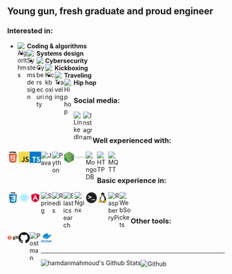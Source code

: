 ## Young gun, fresh graduate and proud engineer

### Interested in:

- <img align="left" alt="Algorithms" width="22px" src="https://user-images.githubusercontent.com/37018010/89501644-5ce47e00-d7cc-11ea-8568-29e52110201a.png" /> **Coding & algorithms**
- <img align="left" alt="Systems design" width="22px" src="https://user-images.githubusercontent.com/37018010/89501505-20188700-d7cc-11ea-8f31-cf9876cb1135.png" /> **Systems design**
- <img align="left" alt="Cybersecurity" width="20px" src="https://user-images.githubusercontent.com/37018010/89501812-a634cd80-d7cc-11ea-86a7-151264ee15e6.png" />**Cybersecurity**
- <img align="left" alt="Kickboxing" width="22px" src="https://user-images.githubusercontent.com/37018010/89501919-d41a1200-d7cc-11ea-8ba0-cce1b8ac5c7a.png" /> **Kickboxing**
- <img align="left" alt="Traveling" width="22px" src="https://user-images.githubusercontent.com/37018010/89502057-0e83af00-d7cd-11ea-882c-fad30d131cab.png" /> **Traveling**
- <img align="left" alt="Hip hop" width="22px" src="https://user-images.githubusercontent.com/37018010/89502141-2bb87d80-d7cd-11ea-907e-86caaf740122.png" /> **Hip hop**

### Social media:

[<img align="left" alt="LinkedIn" width="22px" src="https://cdn.jsdelivr.net/npm/simple-icons@v3/icons/linkedin.svg" />][linkedin]
[<img align="left" alt="Instagram" width="22px" src="https://cdn.jsdelivr.net/npm/simple-icons@v3/icons/instagram.svg" />][instagram]

<br />
<br />

### Well experienced with:

<img align="left" alt="HTML5" alt="HTML5" width="26px" src="https://raw.githubusercontent.com/github/explore/80688e429a7d4ef2fca1e82350fe8e3517d3494d/topics/html/html.png" />
<img align="left" alt="JavaScript" title="JavaScript" width="26px" src="https://raw.githubusercontent.com/github/explore/80688e429a7d4ef2fca1e82350fe8e3517d3494d/topics/javascript/javascript.png" />
<img align="left" alt="Typescript" title="Typescript" width="26px" src="https://raw.githubusercontent.com/github/explore/80688e429a7d4ef2fca1e82350fe8e3517d3494d/topics/typescript/typescript.png" />
<img align="left" alt="Java" title="Java" width="26px" src="https://user-images.githubusercontent.com/37018010/89497814-c2813c00-d7c5-11ea-9cd5-88dbad73e33e.png" />
<img align="left" alt="Python" title="Python" width="26px" src="https://user-images.githubusercontent.com/37018010/89497671-7b934680-d7c5-11ea-9fbc-cfaaf938832c.png" />
<img align="left" alt="Node.js" title="Node.js" width="26px" src="https://raw.githubusercontent.com/github/explore/80688e429a7d4ef2fca1e82350fe8e3517d3494d/topics/nodejs/nodejs.png" />
<img align="left" alt="Express" title="Express" width="26px" src="https://raw.githubusercontent.com/github/explore/80688e429a7d4ef2fca1e82350fe8e3517d3494d/topics/express/express.png" />
<img align="left" alt="MongoDB" title="MongoDB" width="26px" src="https://user-images.githubusercontent.com/37018010/89498112-44716500-d7c6-11ea-91bb-94ddfec92f2e.png" />
<img align="left" alt="HTTP" title="HTTP" width="26px" src="https://user-images.githubusercontent.com/37018010/89521104-94acef00-d7e7-11ea-8ea0-ebc9a821ed27.png" />
<img align="left" alt="MQTT" title="MQTT" width="26px" src="https://user-images.githubusercontent.com/37018010/89520790-12bcc600-d7e7-11ea-9255-e118d3002307.png" />
<br />
<br />

### Basic experience in:

<img align="left" alt="CSS3" title="CSS3" width="26px" src="https://raw.githubusercontent.com/github/explore/80688e429a7d4ef2fca1e82350fe8e3517d3494d/topics/css/css.png" />
<img align="left" alt="React" title="React" width="26px" src="https://raw.githubusercontent.com/github/explore/80688e429a7d4ef2fca1e82350fe8e3517d3494d/topics/react/react.png" />
<img align="left" alt="Angular" title="Angular" width="26px" src="https://raw.githubusercontent.com/github/explore/80688e429a7d4ef2fca1e82350fe8e3517d3494d/topics/angular/angular.png" />
<img align="left" alt="Spring" title="Spring" width="26px" src="https://user-images.githubusercontent.com/37018010/89497521-2b1be900-d7c5-11ea-97c2-1d0553f9dd3b.png" />
<img align="left" alt="Redis" title="Redis" width="26px" src="https://user-images.githubusercontent.com/37018010/89498276-9c0fd080-d7c6-11ea-9ade-a85d5e09d71d.png" />
<img align="left" alt="Elasticsearch" title="Elasticsearch" width="26px" src="https://user-images.githubusercontent.com/37018010/89527671-6680dc80-d7f2-11ea-93b4-f1c6b1e026fb.png" />
<img align="left" alt="Nginx" title="Nginx" width="26px" src="https://user-images.githubusercontent.com/37018010/89499126-273d9600-d7c8-11ea-8363-40e50eb3bbc3.png" />
<img align="left" alt="Terminal" title="Terminal" width="26px" src="https://raw.githubusercontent.com/github/explore/80688e429a7d4ef2fca1e82350fe8e3517d3494d/topics/terminal/terminal.png" />
<img align="left" alt="Linux" title="Linux" width="26px" src="https://raw.githubusercontent.com/github/explore/80688e429a7d4ef2fca1e82350fe8e3517d3494d/topics/linux/linux.png" />
<img align="left" alt="RaspberryPi" title="RaspberryPi" width="26px" src="https://user-images.githubusercontent.com/37018010/89498924-d0d05780-d7c7-11ea-879a-bccb217e9fe7.jpg" />
<img align="left" alt="WebSockets" title="WebSockets" width="26px" src="https://user-images.githubusercontent.com/37018010/89520846-2536ff80-d7e7-11ea-9313-dd73081e454d.png" />
<br />
<br />

### Other tools:

<img align="left" alt="Git" title="Git" width="26px" src="https://raw.githubusercontent.com/github/explore/80688e429a7d4ef2fca1e82350fe8e3517d3494d/topics/git/git.png" />
<img align="left" alt="GitHub" title="GitHub" width="26px" src="https://raw.githubusercontent.com/github/explore/78df643247d429f6cc873026c0622819ad797942/topics/github/github.png" />
<img align="left" alt="Postman" title="Postman" width="26px" src="https://user-images.githubusercontent.com/37018010/89499712-235e4380-d7c9-11ea-9fe6-74839037a8af.jpeg" />
<img align="left" alt="Docker" title="Docker" width="26px" src="https://raw.githubusercontent.com/github/explore/80688e429a7d4ef2fca1e82350fe8e3517d3494d/topics/docker/docker.png" />

<br />
<br />

---

<img align="left" alt="hamdanmahmoud's Github Stats" src="https://github-readme-stats.vercel.app/api?username=hamdanmahmoud&show_icons=true&hide_border=true&count_private=true" />

[instagram]: https://www.instagram.com/mahmoudhamdanya/
[linkedin]: https://www.linkedin.com/in/mahmoud-tudor-hamdan/

<img width="22px" align="center" alt="Github" src="https://www.macobserver.com/wp-content/uploads/2019/05/workfeatured-GitHub-2.png" />

